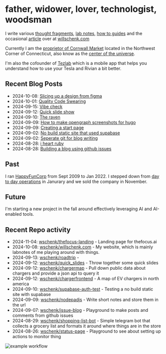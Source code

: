 # father, widower, lover, technologist, woodsman

I write various [thought fragments](https://willschenk.com/fragments/), [lab notes](https://willschenk.com/labnotes/), [how to guides](https://willschenk.com/howto/) and the occasional [article](https://willschenk.com/articles/) over at [willschenk.com](https://willschenk.com)

Currently I am the [proprietor of Cornwall Market](https://www.cornwallmarket.com/) located in the Northwest Corner of Connecticut, also know as the [center of the universe](https://www.cornwallmarket.com/why-cornwall).

I'm also the cofounder of [Tezlab](https://tezlabapp.com) which is a mobile app that helps you understand how to use your Tesla and Rivian a bit better.

## Recent Blog Posts

 - 2024-10-08: [Slicing up a design from figma](https://willschenk.com/howto/2024/slicing_up_a_design_from_figma/)
 - 2024-10-01: [Quality Code Swearing](https://willschenk.com/fragments/2024/quality_code_swearing/)
 - 2024-09-15: [Vibe check](https://willschenk.com/fragments/2024/vibe_check/)
 - 2024-09-12: [Quick slide show](https://willschenk.com/howto/2024/make_presentations_with_html/)
 - 2024-09-10: [The raven](https://willschenk.com/fragments/2024/the_raven/)
 - 2024-09-09: [How to make opengraph screenshots for hugo](https://willschenk.com/howto/2024/how_to_make_opengraph_screenshots_for_hugo/)
 - 2024-09-09: [Creating a start page](https://willschenk.com/howto/2024/creating_a_start_page/)
 - 2024-09-02: [No build static site that used supabase](https://willschenk.com/howto/2024/no_build_static_site_that_used_supabase/)
 - 2024-09-02: [Seperate git for blog writing](https://willschenk.com/labnotes/2024/seperate_git_for_blog_writing/)
 - 2024-08-28: [i heart ruby](https://willschenk.com/fragments/2024/i_heart_ruby/)
 - 2024-08-28: [Building a blog using github issues](https://willschenk.com/howto/2024/building_a_blog_using_github_issues/)

## Past

I ran [HappyFunCorp](https://happyfuncorp.com) from Sept 2009 to Jan 2022. I stepped down from [day to day operations](https://willschenk.com/fragments/2023/a_good_death/) in Janurary and we sold the company in November.

## Future

I'm starting a new project in the fall around effectively leveraging AI and AI-enabled tools.

## Recent Repo activity

 - 2024-11-04: [wschenk/thefocus-landing](https://github.com/wschenk/thefocus-landing) - Landing page for thefocus.ai
 - 2024-10-08: [wschenk/willschenk.com](https://github.com/wschenk/willschenk.com) - My website, which is mainly labnotes of me playing around with things.
 - 2024-09-13: [wschenk/roadtrip](https://github.com/wschenk/roadtrip) - 
 - 2024-09-12: [wschenk/quick_slides](https://github.com/wschenk/quick_slides) - Throw together some quick slides
 - 2024-09-12: [wschenk/chargermap](https://github.com/wschenk/chargermap) - Pull down public data about chargers and provide a json api to query it
 - 2024-09-12: [wschenk/chargerfrontend](https://github.com/wschenk/chargerfrontend) - A map of EV chargers in north america
 - 2024-09-10: [wschenk/supabase-auth-test](https://github.com/wschenk/supabase-auth-test) - Testing a no build static site with supabase
 - 2024-09-09: [wschenk/nodepadjs](https://github.com/wschenk/nodepadjs) - Write short notes and store them in the url
 - 2024-09-07: [wschenk/issue-blog](https://github.com/wschenk/issue-blog) - Playground to make posts and comments from github issues
 - 2024-08-29: [wschenk/shopping-list-bot](https://github.com/wschenk/shopping-list-bot) - Simple telegram bot that collects a grocery list and formats it around where things are in the store
 - 2024-08-26: [wschenk/status-page](https://github.com/wschenk/status-page) - Playground to see about setting up actions to monitor thing


![example workflow](https://github.com/wschenk/wschenk/actions/workflows/build.yml/badge.svg)